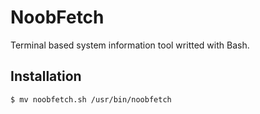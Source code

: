 # NoobFetch
Terminal based system information tool writted with Bash.

## Installation
```bash
$ mv noobfetch.sh /usr/bin/noobfetch
```

